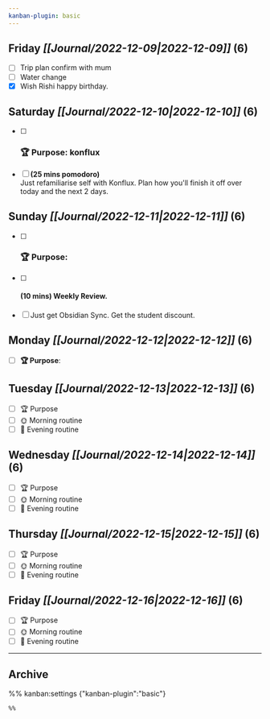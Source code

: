 ```yaml
---
kanban-plugin: basic
---
```


## **Friday** *[[Journal/2022-12-09|2022-12-09]]* (6)

- [ ] Trip plan confirm with mum
- [ ] Water change
- [x] Wish Rishi happy birthday.

## **Saturday** *[[Journal/2022-12-10|2022-12-10]]* (6)

- [ ] ### **🏆 Purpose**: konflux
- [ ] **(25 mins pomodoro)**<br>Just refamiliarise self with Konflux. Plan how you'll finish it off over today and the next 2 days.

## **Sunday** *[[Journal/2022-12-11|2022-12-11]]* (6)

- [ ] ### **🏆 Purpose**:
- [ ] #### **(10 mins)** Weekly Review.
- [ ] Just get Obsidian Sync. Get the student discount.

## **Monday** *[[Journal/2022-12-12|2022-12-12]]* (6)

- [ ] **🏆 Purpose**:

## **Tuesday** *[[Journal/2022-12-13|2022-12-13]]* (6)

- [ ] 🏆 Purpose
- [ ] 🌞 Morning routine
- [ ] 🌙 Evening routine

## **Wednesday** *[[Journal/2022-12-14|2022-12-14]]* (6)

- [ ] 🏆 Purpose
- [ ] 🌞 Morning routine
- [ ] 🌙 Evening routine

## **Thursday** *[[Journal/2022-12-15|2022-12-15]]* (6)

- [ ] 🏆 Purpose
- [ ] 🌞 Morning routine
- [ ] 🌙 Evening routine

## **Friday** *[[Journal/2022-12-16|2022-12-16]]* (6)

- [ ] 🏆 Purpose
- [ ] 🌞 Morning routine
- [ ] 🌙 Evening routine

***

## Archive



%% kanban:settings
{"kanban-plugin":"basic"}
```
%%
